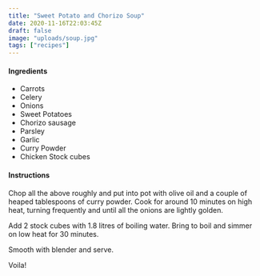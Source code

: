 ```yaml
---
title: "Sweet Potato and Chorizo Soup"
date: 2020-11-16T22:03:45Z
draft: false
image: "uploads/soup.jpg"
tags: ["recipes"]
---
```


#### Ingredients

- Carrots
- Celery
- Onions
- Sweet Potatoes
- Chorizo sausage
- Parsley
- Garlic
- Curry Powder
- Chicken Stock cubes

#### Instructions
Chop all the above roughly and put into pot with olive oil and a couple of heaped tablespoons of curry powder. Cook for around 10 minutes on high heat, turning frequently and until all the onions are lightly golden.

Add 2 stock cubes with 1.8 litres of boiling water. Bring to boil and simmer on low heat for 30 minutes.

Smooth with blender and serve.

Voila!
